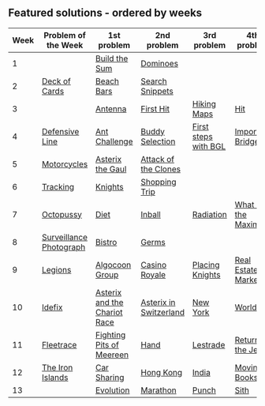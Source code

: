 ## Featured solutions - ordered by weeks
| Week | Problem of the Week | 1st problem | 2nd problem | 3rd problem | 4th problem |
| --- | --- | --- | --- | --- | --- |
| 1 | | [Build the Sum](https://github.com/simon-hrabec/Algolab2020/tree/main/problems/Week%2001%20-%20Build%20the%20Sum) | [Dominoes](https://github.com/simon-hrabec/Algolab2020/tree/main/problems/Week%2001%20-%20Dominoes) | | |
| 2 | [Deck of Cards](https://github.com/simon-hrabec/Algolab2020/tree/main/problems/Week%2002%20PotW%20-%20Deck%20of%20Cards) | [Beach Bars](https://github.com/simon-hrabec/Algolab2020/tree/main/problems/Week%2002%20-%20Beach%20Bars) | [Search Snippets](https://github.com/simon-hrabec/Algolab2020/tree/main/problems/Week%2002%20-%20Search%20Snippets) | | |
| 3 | | [Antenna](https://github.com/simon-hrabec/Algolab2020/tree/main/problems/Week%2003%20-%20Antenna) | [First Hit](https://github.com/simon-hrabec/Algolab2020/tree/main/problems/Week%2003%20-%20First%20Hit) | [Hiking Maps](https://github.com/simon-hrabec/Algolab2020/tree/main/problems/Week%2003%20-%20Hiking%20Maps) | [Hit](https://github.com/simon-hrabec/Algolab2020/tree/main/problems/Week%2003%20-%20Hit) |
| 4 | [Defensive Line](https://github.com/simon-hrabec/Algolab2020/tree/main/problems/Week%2004%20PotW%20-%20Defensive%20Line) | [Ant Challenge](https://github.com/simon-hrabec/Algolab2020/tree/main/problems/Week%2004%20-%20Ant%20Challenge) | [Buddy Selection](https://github.com/simon-hrabec/Algolab2020/tree/main/problems/Week%2004%20-%20Buddy%20Selection) | [First steps with BGL](https://github.com/simon-hrabec/Algolab2020/tree/main/problems/Week%2004%20-%20First%20steps%20with%20BGL) | [Important Bridges](https://github.com/simon-hrabec/Algolab2020/tree/main/problems/Week%2004%20-%20Important%20Bridges) |
| 5 | [Motorcycles](https://github.com/simon-hrabec/Algolab2020/tree/main/problems/Week%2005%20PotW%20-%20Motorcycles) | [Asterix the Gaul](https://github.com/simon-hrabec/Algolab2020/tree/main/problems/Week%2005%20-%20Asterix%20the%20Gaul) | [Attack of the Clones](https://github.com/simon-hrabec/Algolab2020/tree/main/problems/Week%2005%20-%20Attack%20of%20the%20Clones) | | |
| 6 | [Tracking](https://github.com/simon-hrabec/Algolab2020/tree/main/problems/Week%2006%20PotW%20-%20Tracking) | [Knights](https://github.com/simon-hrabec/Algolab2020/tree/main/problems/Week%2006%20-%20Knights) | [Shopping Trip](https://github.com/simon-hrabec/Algolab2020/tree/main/problems/Week%2006%20-%20Shopping%20Trip) | | |
| 7 | [Octopussy](https://github.com/simon-hrabec/Algolab2020/tree/main/problems/Week%2007%20PotW%20-%20Octopussy) | [Diet](https://github.com/simon-hrabec/Algolab2020/tree/main/problems/Week%2007%20-%20Diet) | [Inball](https://github.com/simon-hrabec/Algolab2020/tree/main/problems/Week%2007%20-%20Inball) | [Radiation](https://github.com/simon-hrabec/Algolab2020/tree/main/problems/Week%2007%20-%20Radiation) | [What is the Maximum](https://github.com/simon-hrabec/Algolab2020/tree/main/problems/Week%2007%20-%20What%20is%20the%20Maximum) |
| 8 | [Surveillance Photograph](https://github.com/simon-hrabec/Algolab2020/tree/main/problems/Week%2008%20PotW%20-%20Surveillance%20Photograph) | [Bistro](https://github.com/simon-hrabec/Algolab2020/tree/main/problems/Week%2008%20-%20Bistro) | [Germs](https://github.com/simon-hrabec/Algolab2020/tree/main/problems/Week%2008%20-%20Germs) | | |
| 9 | [Legions](https://github.com/simon-hrabec/Algolab2020/tree/main/problems/Week%2009%20PotW%20-%20Legions) | [Algocoon Group](https://github.com/simon-hrabec/Algolab2020/tree/main/problems/Week%2009%20-%20Algocoon%20Group) | [Casino Royale](https://github.com/simon-hrabec/Algolab2020/tree/main/problems/Week%2009%20-%20Casino%20Royale) | [Placing Knights](https://github.com/simon-hrabec/Algolab2020/tree/main/problems/Week%2009%20-%20Placing%20Knights) | [Real Estate Market](https://github.com/simon-hrabec/Algolab2020/tree/main/problems/Week%2009%20-%20Real%20Estate%20Market) |
| 10 | [Idefix](https://github.com/simon-hrabec/Algolab2020/tree/main/problems/Week%2010%20PotW%20-%20Idefix) | [Asterix and the Chariot Race](https://github.com/simon-hrabec/Algolab2020/tree/main/problems/Week%2010%20-%20Asterix%20and%20the%20Chariot%20Race) | [Asterix in Switzerland](https://github.com/simon-hrabec/Algolab2020/tree/main/problems/Week%2010%20-%20Asterix%20in%20Switzerland) | [New York](https://github.com/simon-hrabec/Algolab2020/tree/main/problems/Week%2010%20-%20New%20York) | [Worldcup](https://github.com/simon-hrabec/Algolab2020/tree/main/problems/Week%2010%20-%20Worldcup) |
| 11 | [Fleetrace](https://github.com/simon-hrabec/Algolab2020/tree/main/problems/Week%2011%20PotW%20-%20Fleetrace) | [Fighting Pits of Meereen](https://github.com/simon-hrabec/Algolab2020/tree/main/problems/Week%2011%20-%20Fighting%20Pits%20of%20Meereen) | [Hand](https://github.com/simon-hrabec/Algolab2020/tree/main/problems/Week%2011%20-%20Hand) | [Lestrade](https://github.com/simon-hrabec/Algolab2020/tree/main/problems/Week%2011%20-%20Lestrade) | [Return of the Jedi](https://github.com/simon-hrabec/Algolab2020/tree/main/problems/Week%2011%20-%20Return%20of%20the%20Jedi) |
| 12 | [The Iron Islands](https://github.com/simon-hrabec/Algolab2020/tree/main/problems/Week%2012%20PotW%20-%20The%20Iron%20Islands) | [Car Sharing](https://github.com/simon-hrabec/Algolab2020/tree/main/problems/Week%2012%20-%20Car%20Sharing) | [Hong Kong](https://github.com/simon-hrabec/Algolab2020/tree/main/problems/Week%2012%20-%20Hong%20Kong) | [India](https://github.com/simon-hrabec/Algolab2020/tree/main/problems/Week%2012%20-%20India) | [Moving Books](https://github.com/simon-hrabec/Algolab2020/tree/main/problems/Week%2012%20-%20Moving%20Books) |
| 13 | | [Evolution](https://github.com/simon-hrabec/Algolab2020/tree/main/problems/Week%2013%20-%20Evolution) | [Marathon](https://github.com/simon-hrabec/Algolab2020/tree/main/problems/Week%2013%20-%20Marathon) | [Punch](https://github.com/simon-hrabec/Algolab2020/tree/main/problems/Week%2013%20-%20Punch) | [Sith](https://github.com/simon-hrabec/Algolab2020/tree/main/problems/Week%2013%20-%20Sith) |

